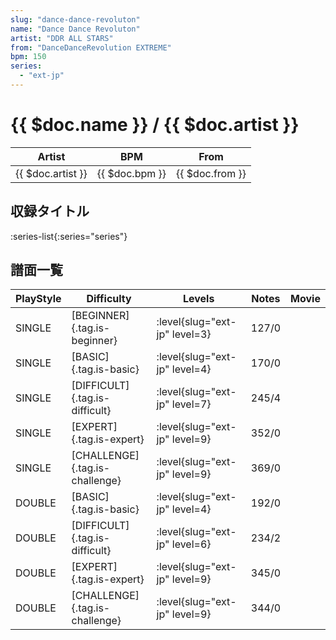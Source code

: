 ```yaml
---
slug: "dance-dance-revoluton"
name: "Dance Dance Revoluton"
artist: "DDR ALL STARS"
from: "DanceDanceRevolution EXTREME"
bpm: 150
series:
  - "ext-jp"
---
```


# {{ $doc.name }} / {{ $doc.artist }}

|Artist|BPM|From|
|------|---|----|
|{{ $doc.artist }}|{{ $doc.bpm }}|{{ $doc.from }}|

## 収録タイトル

:series-list{:series="series"}

## 譜面一覧

|PlayStyle|Difficulty|Levels|Notes|Movie|
|---------|----------|------|-----|-----|
|SINGLE|[BEGINNER]{.tag.is-beginner}|<div class="field is-grouped is-grouped-multiline"> :level{slug="ext-jp" level=3}</div>|127/0||
|SINGLE|[BASIC]{.tag.is-basic}|<div class="field is-grouped is-grouped-multiline"> :level{slug="ext-jp" level=4}</div>|170/0||
|SINGLE|[DIFFICULT]{.tag.is-difficult}|<div class="field is-grouped is-grouped-multiline"> :level{slug="ext-jp" level=7}</div>|245/4||
|SINGLE|[EXPERT]{.tag.is-expert}|<div class="field is-grouped is-grouped-multiline"> :level{slug="ext-jp" level=9}</div>|352/0||
|SINGLE|[CHALLENGE]{.tag.is-challenge}|<div class="field is-grouped is-grouped-multiline"> :level{slug="ext-jp" level=9}</div>|369/0||
|DOUBLE|[BASIC]{.tag.is-basic}|<div class="field is-grouped is-grouped-multiline"> :level{slug="ext-jp" level=4}</div>|192/0||
|DOUBLE|[DIFFICULT]{.tag.is-difficult}|<div class="field is-grouped is-grouped-multiline"> :level{slug="ext-jp" level=6}</div>|234/2||
|DOUBLE|[EXPERT]{.tag.is-expert}|<div class="field is-grouped is-grouped-multiline"> :level{slug="ext-jp" level=9}</div>|345/0||
|DOUBLE|[CHALLENGE]{.tag.is-challenge}|<div class="field is-grouped is-grouped-multiline"> :level{slug="ext-jp" level=9}</div>|344/0||
